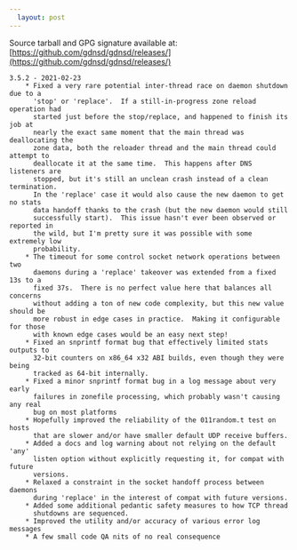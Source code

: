 ```yaml
---
  layout: post
---
```


Source tarball and GPG signature available at:
[https://github.com/gdnsd/gdnsd/releases/](https://github.com/gdnsd/gdnsd/releases/)

    3.5.2 - 2021-02-23
        * Fixed a very rare potential inter-thread race on daemon shutdown due to a
          'stop' or 'replace'.  If a still-in-progress zone reload operation had
          started just before the stop/replace, and happened to finish its job at
          nearly the exact same moment that the main thread was deallocating the
          zone data, both the reloader thread and the main thread could attempt to
          deallocate it at the same time.  This happens after DNS listeners are
          stopped, but it's still an unclean crash instead of a clean termination.
          In the 'replace' case it would also cause the new daemon to get no stats
          data handoff thanks to the crash (but the new daemon would still
          successfully start).  This issue hasn't ever been observed or reported in
          the wild, but I'm pretty sure it was possible with some extremely low
          probability.
        * The timeout for some control socket network operations between two
          daemons during a 'replace' takeover was extended from a fixed 13s to a
          fixed 37s.  There is no perfect value here that balances all concerns
          without adding a ton of new code complexity, but this new value should be
          more robust in edge cases in practice.  Making it configurable for those
          with known edge cases would be an easy next step!
        * Fixed an snprintf format bug that effectively limited stats outputs to
          32-bit counters on x86_64 x32 ABI builds, even though they were being
          tracked as 64-bit internally.
        * Fixed a minor snprintf format bug in a log message about very early
          failures in zonefile processing, which probably wasn't causing any real
          bug on most platforms
        * Hopefully improved the reliability of the 011random.t test on hosts
          that are slower and/or have smaller default UDP receive buffers.
        * Added a docs and log warning about not relying on the default 'any'
          listen option without explicitly requesting it, for compat with future
          versions.
        * Relaxed a constraint in the socket handoff process between daemons
          during 'replace' in the interest of compat with future versions.
        * Added some additional pedantic safety measures to how TCP thread
          shutdowns are sequenced.
        * Improved the utility and/or accuracy of various error log messages
        * A few small code QA nits of no real consequence
